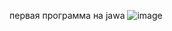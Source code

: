 первая программа на jawa
![image](https://github.com/user-attachments/assets/b1f81a2c-3985-4029-847a-fdbbc79743ea)
